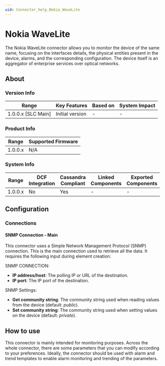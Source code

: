 ```yaml
---
uid: Connector_help_Nokia_WaveLite
---
```


# Nokia WaveLite

The Nokia WaveLite connector allows you to monitor the device of the same name, focusing on the interfaces details, the physical entities present in the device, alarms, and the corresponding configuration. The device itself is an aggregator of enterprise services over optical networks.

## About

### Version Info

| Range                | Key Features     | Based on     | System Impact     |
|----------------------|------------------|--------------|-------------------|
| 1.0.0.x [SLC Main]   | Initial version  | -            | -                 |

### Product Info

| Range     | Supported Firmware     |
|-----------|------------------------|
| 1.0.0.x   | N/A              |

### System Info

| Range     | DCF Integration     | Cassandra Compliant     | Linked Components     | Exported Components     |
|-----------|---------------------|-------------------------|-----------------------|-------------------------|
| 1.0.0.x   | No                  | Yes                     | -                     | -                       |

## Configuration

### Connections

#### SNMP Connection - Main

This connector uses a Simple Network Management Protocol (SNMP) connection. This is the main connection used to retrieve all the data. It requires the following input during element creation:

SNMP CONNECTION:

- **IP address/host**: The polling IP or URL of the destination.
- **IP port**: The IP port of the destination.

SNMP Settings:

- **Get community string**: The community string used when reading values from the device (default: *public*).
- **Set community string**: The community string used when setting values on the device (default: *private*).

## How to use

This connector is mainly intended for monitoring purposes. Across the whole connector, there are some parameters that you can modify according to your preferences. Ideally, the connector should be used with alarm and trend templates to enable alarm monitoring and trending of the parameters.
